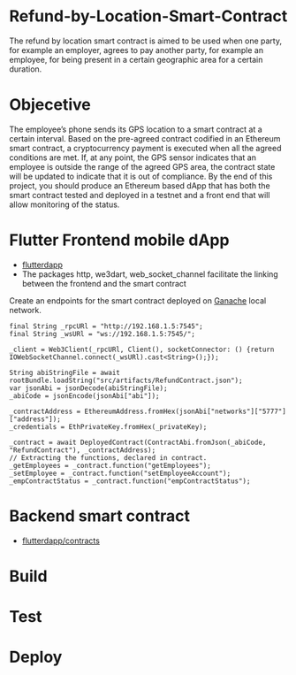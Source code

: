 # Refund-by-Location-Smart-Contract
The refund by location smart contract is aimed to be used when one party, for example an employer, agrees to pay another party, for example an employee, for being present in a certain geographic area for a certain duration.

# Objecetive 

The employee’s phone sends its GPS location to a smart contract at a certain interval. Based on the pre-agreed contract codified in an Ethereum smart contract, a cryptocurrency payment is executed when all the agreed conditions are met.  If, at any point, the GPS sensor indicates that an employee is outside the range of the agreed GPS area, the contract state will be updated to indicate that it is out of compliance. By the end of this project, you should produce an Ethereum based dApp that has both the smart contract tested and deployed in a testnet and a front end that will allow monitoring of the status.

# Flutter Frontend mobile dApp 

- [flutterdapp](https://github.com/degagawolde/Refund-by-Location-Smart-Contract/flutterdapp/)
- The packages http, we3dart, web_socket_channel facilitate the linking between the frontend and the smart contract

Create an endpoints for the smart contract deployed on [Ganache](https://trufflesuite.com/ganache/) local network.
```
final String _rpcURl = "http://192.168.1.5:7545";
final String _wsURl = "ws://192.168.1.5:7545/";

_client = Web3Client(_rpcURl, Client(), socketConnector: () {return IOWebSocketChannel.connect(_wsURl).cast<String>();});

String abiStringFile = await rootBundle.loadString("src/artifacts/RefundContract.json");
var jsonAbi = jsonDecode(abiStringFile);
_abiCode = jsonEncode(jsonAbi["abi"]);

_contractAddress = EthereumAddress.fromHex(jsonAbi["networks"]["5777"]["address"]);
_credentials = EthPrivateKey.fromHex(_privateKey);

_contract = await DeployedContract(ContractAbi.fromJson(_abiCode, "RefundContract"), _contractAddress);
// Extracting the functions, declared in contract.
_getEmployees = _contract.function("getEmployees");
_setEmployee = _contract.function("setEmployeeAccount");
_empContractStatus = _contract.function("empContractStatus");
```

# Backend smart contract

- [flutterdapp/contracts](https://github.com/degagawolde/Refund-by-Location-Smart-Contract/flutterdapp/contracts)

# Build

# Test 

# Deploy